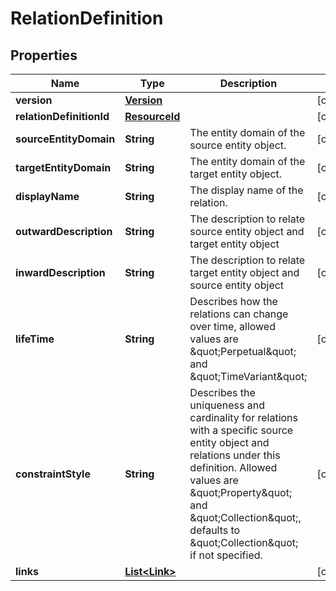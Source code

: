 

# RelationDefinition


## Properties

Name | Type | Description | Notes
------------ | ------------- | ------------- | -------------
**version** | [**Version**](Version.md) |  |  [optional]
**relationDefinitionId** | [**ResourceId**](ResourceId.md) |  |  [optional]
**sourceEntityDomain** | **String** | The entity domain of the source entity object. |  [optional]
**targetEntityDomain** | **String** | The entity domain of the target entity object. |  [optional]
**displayName** | **String** | The display name of the relation. |  [optional]
**outwardDescription** | **String** | The description to relate source entity object and target entity object |  [optional]
**inwardDescription** | **String** | The description to relate target entity object and source entity object |  [optional]
**lifeTime** | **String** | Describes how the relations can change over time, allowed values are \&quot;Perpetual\&quot; and \&quot;TimeVariant\&quot; |  [optional]
**constraintStyle** | **String** | Describes the uniqueness and cardinality for relations with a specific source entity object and relations under this definition. Allowed values are \&quot;Property\&quot; and \&quot;Collection\&quot;, defaults to \&quot;Collection\&quot; if not specified. |  [optional]
**links** | [**List&lt;Link&gt;**](Link.md) |  |  [optional]



